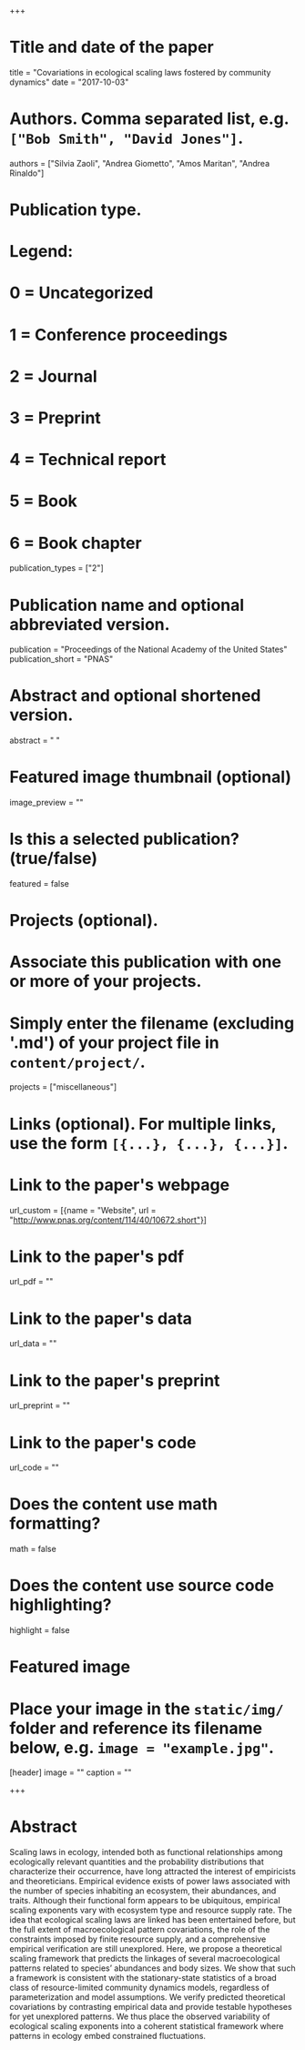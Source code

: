 +++
# Title and date of the paper
title = "Covariations in ecological scaling laws fostered by community dynamics"
date = "2017-10-03"

# Authors. Comma separated list, e.g. `["Bob Smith", "David Jones"]`.
authors = ["Silvia Zaoli", "Andrea Giometto", "Amos Maritan", "Andrea Rinaldo"]

# Publication type.
# Legend:
# 0 = Uncategorized
# 1 = Conference proceedings
# 2 = Journal
# 3 = Preprint
# 4 = Technical report
# 5 = Book
# 6 = Book chapter
publication_types = ["2"]

# Publication name and optional abbreviated version.
publication = "Proceedings of the National Academy of the United States"
publication_short = "PNAS"

# Abstract and optional shortened version.
abstract = " "
# Featured image thumbnail (optional)
image_preview = ""

# Is this a selected publication? (true/false)
featured = false

# Projects (optional).
#   Associate this publication with one or more of your projects.
#   Simply enter the filename (excluding '.md') of your project file in `content/project/`.
projects = ["miscellaneous"]

# Links (optional). For multiple links, use the form `[{...}, {...}, {...}]`.
# Link to the paper's webpage
url_custom = [{name = "Website", url = "http://www.pnas.org/content/114/40/10672.short"}]
# Link to the paper's pdf
url_pdf = ""
# Link to the paper's data
url_data = ""
# Link to the paper's preprint
url_preprint = ""
# Link to the paper's code
url_code = ""


# Does the content use math formatting?
math = false

# Does the content use source code highlighting?
highlight = false

# Featured image
# Place your image in the `static/img/` folder and reference its filename below, e.g. `image = "example.jpg"`.
[header]
image = ""
caption = ""

+++

# Abstract
Scaling laws in ecology, intended both as functional relationships among ecologically relevant quantities and the probability distributions that characterize their occurrence, have long attracted the interest of empiricists and theoreticians. Empirical evidence exists of power laws associated with the number of species inhabiting an ecosystem, their abundances, and traits. Although their functional form appears to be ubiquitous, empirical scaling exponents vary with ecosystem type and resource supply rate. The idea that ecological scaling laws are linked has been entertained before, but the full extent of macroecological pattern covariations, the role of the constraints imposed by finite resource supply, and a comprehensive empirical verification are still unexplored. Here, we propose a theoretical scaling framework that predicts the linkages of several macroecological patterns related to species’ abundances and body sizes. We show that such a framework is consistent with the stationary-state statistics of a broad class of resource-limited community dynamics models, regardless of parameterization and model assumptions. We verify predicted theoretical covariations by contrasting empirical data and provide testable hypotheses for yet unexplored patterns. We thus place the observed variability of ecological scaling exponents into a coherent statistical framework where patterns in ecology embed constrained fluctuations.
